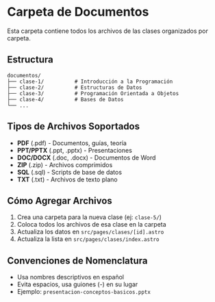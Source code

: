 # Carpeta de Documentos

Esta carpeta contiene todos los archivos de las clases organizados por carpeta.

## Estructura

```
documentos/
├── clase-1/          # Introducción a la Programación
├── clase-2/          # Estructuras de Datos  
├── clase-3/          # Programación Orientada a Objetos
├── clase-4/          # Bases de Datos
└── ...
```

## Tipos de Archivos Soportados

- **PDF** (.pdf) - Documentos, guías, teoría
- **PPT/PPTX** (.ppt, .pptx) - Presentaciones
- **DOC/DOCX** (.doc, .docx) - Documentos de Word
- **ZIP** (.zip) - Archivos comprimidos
- **SQL** (.sql) - Scripts de base de datos
- **TXT** (.txt) - Archivos de texto plano

## Cómo Agregar Archivos

1. Crea una carpeta para la nueva clase (ej: `clase-5/`)
2. Coloca todos los archivos de esa clase en la carpeta
3. Actualiza los datos en `src/pages/clases/[id].astro`
4. Actualiza la lista en `src/pages/clases/index.astro`

## Convenciones de Nomenclatura

- Usa nombres descriptivos en español
- Evita espacios, usa guiones (-) en su lugar
- Ejemplo: `presentacion-conceptos-basicos.pptx` 